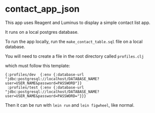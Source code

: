 # contact_app_json

This app uses Reagent and Luminus to display a simple contact list app.

It runs on a local postgres database.

To run the app locally, run the `make_contact_table.sql` file on a local database.

You will need to create a file in the root directory called `profiles.clj`

which must follow this template:

```
{:profiles/dev  {:env {:database-url "jdbc:postgresql://localhost/DATABASE_NAME?user=USER_NAME&password=PASSWORD"}}
 :profiles/test {:env {:database-url "jdbc:postgresql://localhost/DATABASE_NAME?user=USER_NAME&password=PASSWORD="}}}
```

Then it can be run with `lein run` and `lein figwheel`, like normal.




